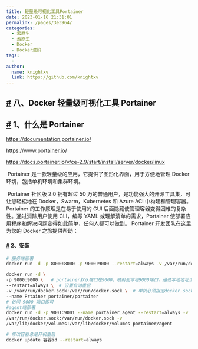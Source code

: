 ```yaml
---
title: 轻量级可视化工具Portainer
date: 2023-01-16 21:31:01
permalink: /pages/3e3964/
categories:
  - 云原生
  - 云原生
  - Docker
  - Docker进阶
tags:
  - 
author: 
  name: knightxv
  link: https://github.com/knightxv
---
```

## [#](#八、docker轻量级可视化工具portainer) 八、Docker 轻量级可视化工具 Portainer

## [#](#_1、什么是portainer) 1、什么是 Portainer

https://documentation.portainer.io/

https://www.portainer.io/

https://docs.portainer.io/v/ce-2.9/start/install/server/docker/linux

​ Portainer 是一款轻量级的应用，它提供了图形化界面，用于方便地管理 Docker 环境，包括单机环境和集群环境。

​ Portainer 社区版 2.0 拥有超过 50 万的普通用户，是功能强大的开源工具集，可让您轻松地在 Docker，Swarm，Kubernetes 和 Azure ACI 中构建和管理容器。 Portainer 的工作原理是在易于使用的 GUI 后面隐藏使管理容器变得困难的复杂性。通过消除用户使用 CLI，编写 YAML 或理解清单的需求，Portainer 使部署应用程序和解决问题变得如此简单，任何人都可以做到。 Portainer 开发团队在这里为您的 Docker 之旅提供帮助；

#### [#](#_2、安装) 2、安装

```sh
# 服务端部署
docker run -d -p 8000:8000 -p 9000:9000 --restart=always -v /var/run/docker.sock:/var/run/docker.sock -v portainer_data:/data --name prtainer portainer/portainer

docker run -d \
-p 9000:9000 \   # portainer默认端口是9000，映射到本地9000端口，通过本地地址访问
--restart=always \  # 设置自动重启
-v /var/run/docker.sock:/var/run/docker.sock \  # 单机必须指定docker.sock
--name Prtainer portainer/portainer
# 访问 9000 端口即可
#agent端部署
docker run -d -p 9001:9001 --name portainer_agent --restart=always -v
/var/run/docker.sock:/var/run/docker.sock -v
/var/lib/docker/volumes:/var/lib/docker/volumes portainer/agent

# 修改容器总是开机重启
docker update 容器id --restart=always

```

